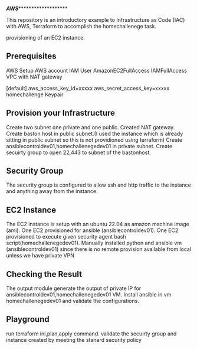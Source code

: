 *******************AWS**************************************

This repository is an introductory example to Infrastructure as Code (IAC) with AWS, Terraform to accomplish the homechallenege task.

provisioning of an EC2 instance.

Prerequisites
-------------
AWS Setup
AWS account
IAM User
AmazonEC2FullAccess
IAMFullAccess
VPC with NAT gateway

[default]
aws_access_key_id=xxxxx
aws_secret_access_key=xxxxx
homechallenge Keypair

Provision your Infrastructure
-----------------------------
Create two subnet one private and one public.
Created NAT gateway.
Create baston host in public subnet.(I used the instance which is already sitting in public subnet so this is not providioned using terraform)
Create ansiblecontroldev01,homechallenegedev01 in private subnet.
Create secuirty group to open 22,443 to subnet of the bastonhost.

Security Group
--------------
The security group is configured to allow ssh and http traffic to the instance and anything away from the instance.

EC2 Instance
---------------
The EC2 instance is setup with an ubuntu 22.04 as amazon machine image (ami).
One EC2 provisioned for ansible (ansiblecontroldev01).
One EC2 provisioned to execute given security agent bash script(homechallenegedev01).
Manually installed python and ansible vm (ansiblecontroldev01) since there is no remote provision available from local unless we have private VPN

Checking the Result
-----------------------
The output module generate the output of private IP for ansiblecontroldev01,homechallenegedev01 VM.
Install ansible in vm homechallenegedev01 and validate the configurations.

Playground
--------------

run terraform ini,plan,apply command.
validate the secuirty group and instance created by meeting the stanard security policy

